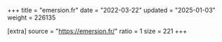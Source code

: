 +++
title = "emersion.fr"
date = "2022-03-22"
updated = "2025-01-03"
weight = 226135

[extra]
source = "https://emersion.fr/"
ratio = 1
size = 221
+++

